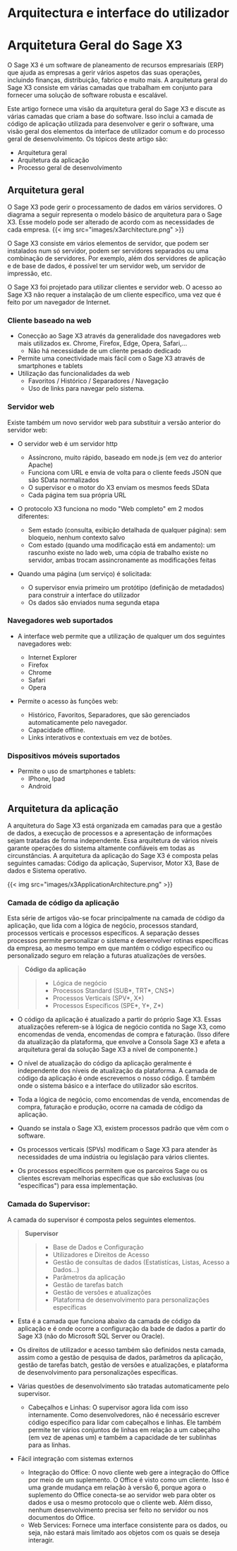 # Arquitectura e interface do utilizador

# Arquitetura Geral do Sage X3
O Sage X3 é um software de planeamento de recursos empresariais (ERP) que ajuda as empresas a gerir vários aspetos das suas operações, incluindo finanças, distribuição, fabrico e muito mais. A arquitetura geral do Sage X3 consiste em várias camadas que trabalham em conjunto para fornecer uma solução de software robusta e escalável.

Este artigo fornece uma visão da arquitetura geral do Sage X3 e discute as várias camadas que criam a base do software. Isso inclui a camada de código de aplicação utilizada para desenvolver e gerir o software, uma visão geral dos elementos da interface de utilizador comum e do processo geral de desenvolvimento.
Os tópicos deste artigo são:

- Arquitetura geral
- Arquitetura da aplicação
- Processo geral de desenvolvimento

## Arquitetura geral
O Sage X3 pode gerir o processamento de dados em vários servidores. O diagrama a seguir representa o modelo básico de arquitetura para o Sage X3. Esse modelo pode ser alterado de acordo com as necessidades de cada empresa.
{{< img src="images/x3architecture.png" >}}

O Sage X3 consiste em vários elementos de servidor, que podem ser instalados num só servidor, podem ser servidores separados ou uma combinação de servidores. Por exemplo, além dos servidores de aplicação e de base de dados, é possível ter um servidor web, um servidor de impressão, etc.

O Sage X3 foi projetado para utilizar clientes e servidor web. O acesso ao Sage X3 não requer a instalação de um cliente específico, uma vez que é feito por um navegador de Internet.

### Cliente baseado na web

- Conecção ao Sage X3 através da generalidade dos navegadores web mais utilizados ex. Chrome, Firefox, Edge, Opera, Safari,... 
  - Não há necessidade de um cliente pesado dedicado
- Permite uma conectividade mais fácil com o Sage X3 através de smartphones e tablets
- Utilização das funcionalidades da web
  - Favoritos / Histórico / Separadores / Navegação
  - Uso de links para navegar pelo sistema.

### Servidor web
Existe também um novo servidor web para substituir a versão anterior do servidor web:

- O servidor web é um servidor http

  - Assíncrono, muito rápido, baseado em node.js (em vez do anterior Apache)
  - Funciona com URL e envia de volta para o cliente feeds JSON que são SData normalizados
  - O supervisor e o motor do X3 enviam os mesmos feeds SData
  - Cada página tem sua própria URL

- O protocolo X3 funciona no modo "Web completo" em 2 modos diferentes:

  - Sem estado (consulta, exibição detalhada de qualquer página): sem bloqueio, nenhum contexto salvo
  - Com estado (quando uma modificação está em andamento): um rascunho existe no lado web, uma cópia de trabalho existe no servidor, ambas trocam assincronamente as modificações feitas

- Quando uma página (um serviço) é solicitada:

  - O supervisor envia primeiro um protótipo (definição de metadados) para construir a interface do utilizador
  - Os dados são enviados numa segunda etapa

### Navegadores web suportados

- A interface web permite que a utilização de qualquer um dos seguintes navegadores web:
  - Internet Explorer 
  - Firefox 
  - Chrome 
  - Safari 
  - Opera

- Permite o acesso às funções web:

  - Histórico, Favoritos, Separadores, que são gerenciados automaticamente pelo navegador.
  - Capacidade offline.
  - Links interativos e contextuais em vez de botões.

### Dispositivos móveis suportados

- Permite o uso de smartphones e tablets:
  - IPhone, Ipad
  - Android

## Arquitetura da aplicação

A arquitetura do Sage X3 está organizada em camadas para que a gestão de dados, a execução de processos e a apresentação de informações sejam tratadas de forma independente. Essa arquitetura de vários níveis garante operações do sistema altamente confiáveis em todas as circunstâncias. A arquitetura da aplicação do Sage X3 é composta pelas seguintes camadas: Código da aplicação, Supervisor, Motor X3, Base de dados e Sistema operativo.

{{< img src="images/x3ApplicationArchitecture.png" >}}

### Camada de código da aplicação

Esta série de artigos vão-se focar principalmente na camada de código da aplicação, que lida com a lógica de negócio, processos standard, processos verticais e processos específicos. A separação desses processos permite personalizar o sistema e desenvolver rotinas específicas da empresa, ao mesmo tempo em que mantém o código específico ou personalizado seguro em relação a futuras atualizações de versões.

> **Código da aplicação**
>> - Lógica de negócio
>> - Processos Standard (SUB*, TRT*, CNS*)
>> - Processos Verticais (SPV*, X*)
>> - Processos Específicos (SPE*, Y*, Z*)

- O código da aplicação é atualizado a partir do próprio Sage X3. Essas atualizações referem-se à lógica de negócio contida no Sage X3, como encomendas de venda, encomendas de compra e faturação. (Isso difere da atualização da plataforma, que envolve a Consola Sage X3 e afeta a arquitetura geral da solução Sage X3 a nível de componente.)

- O nível de atualização do código da aplicação geralmente é independente dos níveis de atualização da plataforma.
A camada de código da aplicação é onde escrevemos o nosso código. É também onde o sistema básico e a interface do utilizador são escritos.

- Toda a lógica de negócio, como encomendas de venda, encomendas de compra, faturação e produção, ocorre na camada de código da aplicação.

- Quando se instala o Sage X3, existem processos padrão que vêm com o software.

- Os processos verticais (SPVs) modificam o Sage X3 para atender às necessidades de uma indústria ou legislação para vários clientes.

- Os processos específicos permitem que os parceiros Sage ou os clientes escrevam melhorias específicas que são exclusivas (ou "específicas") para essa implementação.

### Camada do Supervisor:
A camada do supervisor é composta pelos seguintes elementos.

> **Supervisor**
>> - Base de Dados e Configuração
>> - Utilizadores e Direitos de Acesso
>> - Gestão de consultas de dados (Estatistícas, Listas, Acesso a Dados...)
>> - Parâmetros da aplicação
>> - Gestão de tarefas batch
>> - Gestão de versões e atualizações
>> - Plataforma de desenvolvimento para personalizações específicas

- Esta é a camada que funciona abaixo da camada de código da aplicação e é onde ocorre a configuração da bade de dados a partir do Sage X3 (não do Microsoft SQL Server ou Oracle).
- Os direitos de utilizador e acesso também são definidos nesta camada, assim como a gestão de pesquisa de dados, parâmetros da aplicação, gestão de tarefas batch, gestão de versões e atualizações, e plataforma de desenvolvimento para personalizações específicas.

- Várias questões de desenvolvimento são tratadas automaticamente pelo supervisor.
  - Cabeçalhos e Linhas: O supervisor agora lida com isso internamente. Como desenvolvedores, não é necessário escrever código específico para lidar com cabeçalhos e linhas. Ele também permite ter vários conjuntos de linhas em relação a um cabeçalho (em vez de apenas um) e também a capacidade de ter sublinhas para as linhas.

- Fácil integração com sistemas externos
  - Integração do Office: O novo cliente web gere a integração do Office por meio de um suplemento. O Office é visto como um cliente. Isso é uma grande mudança em relação à versão 6, porque agora o suplemento do Office conecta-se ao servidor web para obter os dados e usa o mesmo protocolo que o cliente web. Além disso, nenhum desenvolvimento precisa ser feito no servidor ou nos documentos do Office.
  - Web Services: Fornece uma interface consistente para os dados, ou seja, não estará mais limitado aos objetos com os quais se deseja interagir.

